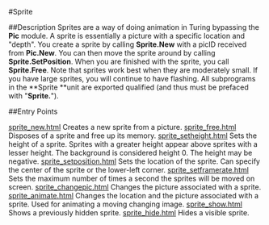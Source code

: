 
#Sprite

##Description
Sprites are a way of doing animation in Turing bypassing the **Pic** module. A sprite is essentially a picture with a specific location and "depth". You create a sprite by calling **Sprite.New** with a picID received from **Pic.New**. You can then move the sprite around by calling **Sprite.SetPosition**. When you are finished with the sprite, you call **Sprite.Free**.
Note that sprites work best when they are moderately small. If you have large sprites, you will continue to have flashing. 
All subprograms in the **Sprite **unit are exported qualified (and thus must be prefaced with "**Sprite.**").



##Entry Points

[sprite_new.html](**New**) Creates a new sprite from a picture.
[sprite_free.html](**Free**) Disposes of a sprite and free up its memory.
[sprite_setheight.html](**SetHeight**) Sets the height of a sprite. Sprites with a greater height appear above sprites with a lesser height. The background is considered height 0. The height may be negative.
[sprite_setposition.html](**SetPosition**) Sets the location of the sprite. Can specify the center of the sprite or the lower-left corner.
[sprite_setframerate.html](**SetFrameRate**) Sets the maximum number of times a second the sprites will be moved on screen.
[sprite_changepic.html](**ChangePic**) Changes the picture associated with a sprite.
[sprite_animate.html](**Animate**) Changes the location and the picture associated with a sprite. Used for animating a moving changing image.
[sprite_show.html](**Show**) Shows a previously hidden sprite.
[sprite_hide.html](**Hide**) Hides a visible sprite.


